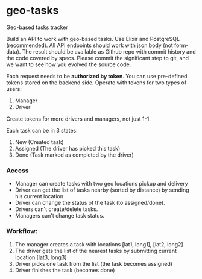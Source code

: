 # geo-tasks
Geo-based tasks tracker

Build an API to work with geo-based tasks. Use Elixir and PostgreSQL (recommended). All API endpoints should work with json body (not form-data). The result should be available as Github repo with commit history and the code covered by specs. Please commit the significant step to git, and we want to see how you evolved the source code.

Each request needs to be **authorized by token**. You can use pre-defined tokens stored on the backend side. Operate with tokens for two types of users:

1. Manager
1. Driver

Create tokens for more drivers and managers, not just 1-1.

Each task can be in 3 states:

1. New (Created task)
1. Assigned (The driver has picked this task)
1. Done (Task marked as completed by the driver)

### Access

* Manager can create tasks with two geo locations pickup and delivery
* Driver can get the list of tasks nearby (sorted by distance) by sending his current location 
* Driver can change the status of the task (to assigned/done). 
* Drivers can't create/delete tasks. 
* Managers can't change task status.

### Workflow:

1. The manager creates a task with locations [lat1, long1], [lat2, long2]
1. The driver gets the list of the nearest tasks by submitting current location [lat3, long3]
1. Driver picks one task from the list (the task becomes assigned)
1. Driver finishes the task (becomes done)
